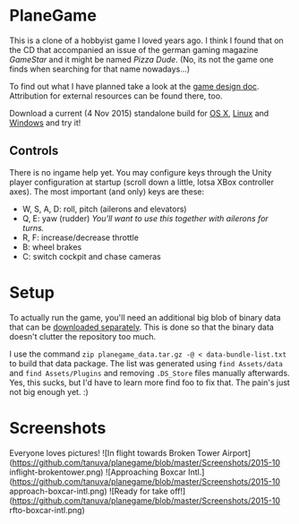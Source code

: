 # PlaneGame

This is a clone of a hobbyist game I loved years ago. I think I found that on the CD that accompanied an issue of the german gaming magazine *GameStar* and it might be named *Pizza Dude*. (No, its not the game one finds when searching for that name nowadays...)

To find out what I have planned take a look at the [game design doc](https://github.com/tanuva/planegame/blob/master/GDD.md). Attribution for external resources can be found there, too.

Download a current (4 Nov 2015) standalone build for [OS X](https://nightsoul.org/files/planegame.app.zip), [Linux](https://nightsoul.org/files/planegame.tar.gz) and [Windows](https://nightsoul.org/files/planegame.exe.zip) and try it!

## Controls
There is no ingame help yet. You may configure keys through the Unity player configuration at startup (scroll down a little, lotsa XBox controller axes). The most important (and only) keys are these:

- W, S, A, D: roll, pitch (ailerons and elevators)
- Q, E: yaw (rudder) *You'll want to use this together with ailerons for turns.*
- R, F: increase/decrease throttle
- B: wheel brakes
- C: switch cockpit and chase cameras

# Setup
To actually run the game, you'll need an additional big blob of binary data that can be [downloaded separately](https://nightsoul.org/files/planegame_data.zip). This is done so that the binary data doesn't clutter the repository too much.

I use the command `zip planegame_data.tar.gz -@ < data-bundle-list.txt` to build that data package. The list was generated using `find Assets/data` and `find Assets/Plugins` and removing `.DS_Store` files manually afterwards. Yes, this sucks, but I'd have to learn more find foo to fix that. The pain's just not big enough yet. :)

# Screenshots
Everyone loves pictures!
![In flight towards Broken Tower Airport](https://github.com/tanuva/planegame/blob/master/Screenshots/2015-10 inflight-brokentower.png)
![Approaching Boxcar Intl.](https://github.com/tanuva/planegame/blob/master/Screenshots/2015-10 approach-boxcar-intl.png)
![Ready for take off!](https://github.com/tanuva/planegame/blob/master/Screenshots/2015-10 rfto-boxcar-intl.png)

